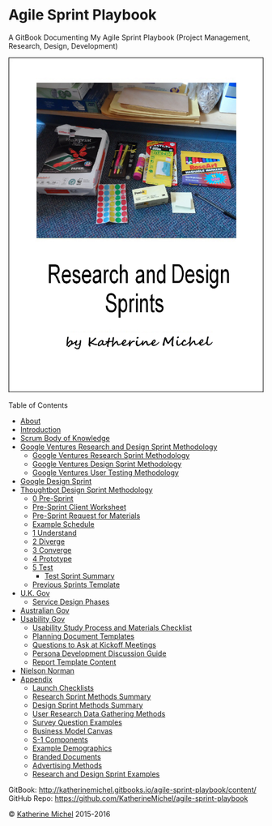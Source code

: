 # Agile Sprint Playbook

A GitBook Documenting My Agile Sprint Playbook (Project Management, Research, Design, Development)

![](cover.jpg)

Table of Contents
* [About](README.md)
* [Introduction](introduction.md)
* [Scrum Body of Knowledge](scrum-body-of-knowledge/scrum-body-of-knowledge.md)
* [Google Ventures Research and Design Sprint Methodology](google-ventures/google-ventures-research-and-design-sprint-methodology.md)
    * [Google Ventures Research Sprint Methodology](google-ventures/google-ventures-research-sprint-methodology.md)
    * [Google Ventures Design Sprint Methodology](google-ventures/google-ventures-design-sprint-methodology.md)
    * [Google Ventures User Testing Methodology](google-ventures/google-ventures-user-testing-methodology.md)
* [Google Design Sprint](google/google-design-sprint.md)
* [Thoughtbot Design Sprint Methodology](thoughtbot/thoughtbot-design-sprint-methodology.md)
    * [0 Pre-Sprint](thoughtbot/0-pre-sprint.md)
    * [Pre-Sprint Client Worksheet](thoughtbot/0-pre-sprint-client-worksheet.md)
    * [Pre-Sprint Request for Materials](thoughtbot/0-pre-sprint-request-for-materials.md)
    * [Example Schedule](thoughtbot/example-schedule.md)
    * [1 Understand](thoughtbot/1-understand.md)
    * [2 Diverge](thoughtbot/2-diverge.md)
    * [3 Converge](thoughtbot/3-converge.md)
    * [4 Prototype](thoughtbot/4-prototype.md)
    * [5 Test](thoughtbot/5-test.md)
        * [Test Sprint Summary](thoughtbot/5-test-sprint-summary.md)
    * [Previous Sprints Template](thoughtbot/previous-sprints-template.md)
* [U.K. Gov](uk-gov/uk-gov.md)
   * [Service Design Phases](uk-gov/service-design.md) 
* [Australian Gov](australian-gov/australian-gov.md)
* [Usability Gov](usability-gov/usability-gov.md)
   * [Usability Study Process and Materials Checklist](usability-gov/usability-study-process-and-materials-checklist.md)
   * [Planning Document Templates](usability-gov/planning-document-templates.md)
   * [Questions to Ask at Kickoff Meetings](usability-gov/questions-to-ask-at-kickoff-meetings.md)
   * [Persona Development Discussion Guide](usability-gov/persona-development-discussion-guide.md)
   * [Report Template Content](usability-gov/report-template-content.md)
* [Nielson Norman](nielson-norman/nielson-norman.md)
* [Appendix](appendix/appendix.md)      
    * [Launch Checklists](appendix/launch-checklists.md)
    * [Research Sprint Methods Summary](appendix/research-sprint-methods-summary.md)
    * [Design Sprint Methods Summary](appendix/design-sprint-methods-summary.md)
    * [User Research Data Gathering Methods](appendix/user-research-data-gathering-methods.md)
    * [Survey Question Examples](appendix/survey-question-examples.md)
    * [Business Model Canvas](business-model-canvas/business-model-canvas.md)
    * [S-1 Components](appendix/s-1-components.md) 
    * [Example Demographics](appendix/example-demographics.md)
    * [Branded Documents](appendix/branded-documents.md)
    * [Advertising Methods](appendix/advertising-methods.md)
    * [Research and Design Sprint Examples](appendix/research-and-design-sprint-examples.md)

GitBook: http://katherinemichel.gitbooks.io/agile-sprint-playbook/content/
<br> 
GitHub Repo: https://github.com/KatherineMichel/agile-sprint-playbook

© [Katherine Michel](https://twitter.com/katimichel) 2015-2016

